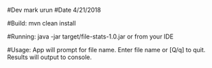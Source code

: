 
#Dev
    mark urun
#Date
    4/21/2018
    
#Build:
    mvn clean install
    

#Running:
    java -jar target/file-stats-1.0.jar or from your IDE

 
#Usage:
    App will prompt for file name.  Enter file name or [Q/q] to quit.
    Results will output to console.
  
  
  
